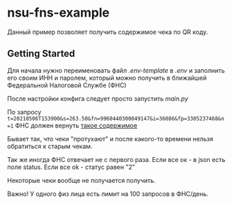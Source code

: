 # nsu-fns-example

Данный пример позволяет получить содержимое чека по QR коду.

## Getting Started
Для начала нужно переименовать файл *.env-template* в *.env*
и заполнить его своим ИНН и паролем, который можно получить в ближайшей Федеральной Налоговой Службе (ФНС)

После настройки конфига следует просто запустить *main.py*

По запросу `t=20210506T153900&s=263.50&fn=9960440300049147&i=36086&fp=3305237468&n=1`
ФНС должен вернуть [такое содержимое](bill.json)

Бывает так, что чеки "протухают" и после какого-то времени нельзя обратиться к старым чекам.

Так же иногда ФНС отвечает не с первого раза. Если все ок - в json есть поле status. Если все ok - статус равен "2"

Некоторые чеки вообще не получается получить.

Важно! У одного физ лица есть лимит на 100 запросов в ФНС/день.
